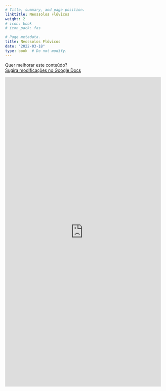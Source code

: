 ```yaml
---
# Title, summary, and page position.
linktitle: Neossolos Flúvicos
weight: 2
# icon: book
# icon_pack: fas

# Page metadata.
title: Neossolos Flúvicos
date: "2022-03-18"
type: book  # Do not modify.
---
```


Quer melhorar este conteúdo?<br>
[<i class="fa fa-edit" aria-hidden="true"></i> Sugira modificações no Google Docs][edit]

[edit]: https://docs.google.com/document/d/1t6NDWUMrJ5eEbCOWjNqrhnpC4jOD7dRSYYJQQKUFPNk/edit?usp=sharing

<iframe frameborder="0" style="width: 100%; height: 1000px" src="https://docs.google.com/document/d/e/2PACX-1vQIJpCLi9Ej-YV6JG-pKprIAFhyTh27BswVDP6To6VEdLyuntu2Y-RWr_Mpa3jVmX6pHYhGx_jox9Xi/pub?embedded=true"></iframe>
